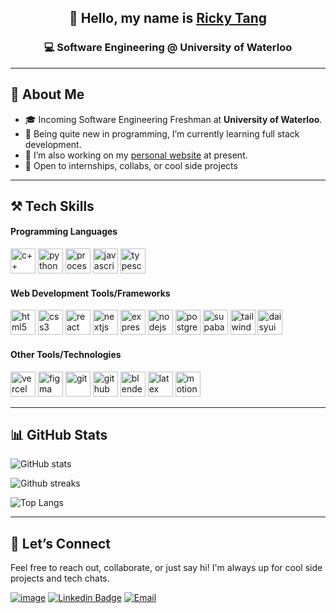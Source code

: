 <!-- GitHub Profile README for Ricky Tang -->

<div align="center">

## 👋 Hello, my name is <a href="https://www.rickyt.tech/" target="_blank">Ricky Tang</a>  
### 💻 Software Engineering @ University of Waterloo 

</div>

---

## 🧠 About Me
- 🎓 Incoming Software Engineering Freshman at **University of Waterloo**.
- 🌱 Being quite new in programming, I’m currently learning full stack development.
- 🔭 I’m also working on my <a href="https://github.com/rickytang666/rickytang-website" target="_blank">personal website</a> at present.
- 🚀 Open to internships, collabs, or cool side projects  

<!--
- 🔭 I’m currently working on ...
- 🌱 I’m currently learning ...
- 👯 I’m looking to collaborate on ...
- 🤔 I’m looking for help with ...
- 💬 Ask me about ...
- 📫 How to reach me: ...
- 😄 Pronouns: ...
- ⚡ Fun fact: ...
-->

---

## ⚒️ Tech Skills

#### Programming Languages

<p align="left">
  <img src="https://skillicons.dev/icons?i=cpp" height="40" alt="c++" />
  <img src="https://skillicons.dev/icons?i=python" height="40" alt="python" />
  <img src="https://skillicons.dev/icons?i=processing" height="40" alt="processing" />
  <img src="https://skillicons.dev/icons?i=js" height="40" alt="javascript" />
  <img src="https://skillicons.dev/icons?i=ts" height="40" alt="typescript" />
</p>

#### Web Development Tools/Frameworks

<p align="left">
  <img src="https://skillicons.dev/icons?i=html" height="40" alt="html5" />
  <img src="https://skillicons.dev/icons?i=css" height="40" alt="css3" />
  <img src="https://skillicons.dev/icons?i=react" height="40" alt="react" />
  <img src="https://skillicons.dev/icons?i=nextjs" height="40" alt="nextjs" />
  <img src="https://skillicons.dev/icons?i=express" height="40" alt="express" />
  <img src="https://skillicons.dev/icons?i=nodejs" height="40" alt="nodejs" />
  <img src="https://skillicons.dev/icons?i=postgresql" height="40" alt="postgresql" />
  <img src="https://skillicons.dev/icons?i=supabase" height="40" alt="supabase" />
  <img src="https://skillicons.dev/icons?i=tailwind" height="40" alt="tailwind" />
  <img src="https://go-skill-icons.vercel.app/api/icons?i=daisyui" height="40" alt="daisyui" />
</p>

#### Other Tools/Technologies

<p align="left">
  <img src="https://skillicons.dev/icons?i=vercel" height="40" alt="vercel" />
  <img src="https://skillicons.dev/icons?i=figma" height="40" alt="figma" />
  <img src="https://skillicons.dev/icons?i=git" height="40" alt="git" />
  <img src="https://skillicons.dev/icons?i=github" height="40" alt="github" />
  <img src="https://skillicons.dev/icons?i=blender" height="40" alt="blender" />
  <img src="https://skillicons.dev/icons?i=latex" height="40" alt="latex" />
  <img src="https://avatars.githubusercontent.com/u/107069270?s=200&v=4" height="40" alt="motion canvas" />
</p>

---

## 📊 GitHub Stats

![GitHub stats](https://github-readme-stats.vercel.app/api?username=rickytang666&show_icons=true&theme=transparent)

![Github streaks](https://nirzak-streak-stats.vercel.app/?user=rickytang666&theme=transparent&hide_border=false)

![Top Langs](https://github-readme-stats.vercel.app/api/top-langs/?username=rickytang666&langs_count=8&theme=transparent)

---

## 🤝 Let’s Connect
Feel free to reach out, collaborate, or just say hi!
I'm always up for cool side projects and tech chats.

[![image](https://img.shields.io/badge/website-000000?style=for-the-badge&logo=About.me&logoColor=white)](https://www.rickyt.tech/)
[![Linkedin Badge](https://img.shields.io/badge/linkedin-%230077B5.svg?style=for-the-badge&logo=linkedin)](https://www.linkedin.com/in/ricky-tang-dev/)
[![Email](https://img.shields.io/badge/Email-informational?style=for-the-badge&logo=gmail)](mailto:tangricky001@gmail.com)
